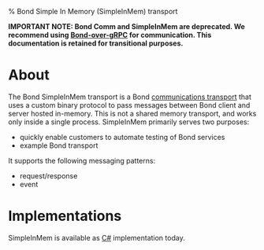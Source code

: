 % Bond Simple In Memory (SimpleInMem) transport

**IMPORTANT NOTE: Bond Comm and SimpleInMem are deprecated. We recommend
using [Bond-over-gRPC](bond_over_grpc.html) for communication. This documentation
is retained for transitional purposes.**

# About #

The Bond SimpleInMem transport is a Bond
[communications transport](bond_comm.html#transport-flexibility) that uses a
custom binary protocol to pass messages between Bond client and server 
hosted in-memory. This is not a shared memory transport, and works only inside a single process.
SimpleInMem primarily serves two purposes:

* quickly enable customers to automate testing of Bond services
* example Bond transport

It supports the following messaging patterns:

* request/response
* event

# Implementations #

SimpleInMem is available as [C#](bond_cs.html#simpleinmem-transport) implementation today.
